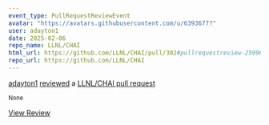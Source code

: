 ```yaml
---
event_type: PullRequestReviewEvent
avatar: "https://avatars.githubusercontent.com/u/6393677?"
user: adayton1
date: 2025-02-06
repo_name: LLNL/CHAI
html_url: https://github.com/LLNL/CHAI/pull/302#pullrequestreview-2599605635
repo_url: https://github.com/LLNL/CHAI
---
```


<a href='https://github.com/adayton1' target='_blank'>adayton1</a> <a href='https://github.com/LLNL/CHAI/pull/302#pullrequestreview-2599605635' target='_blank'>reviewed</a> a <a href='https://github.com/LLNL/CHAI/pull/302' target='_blank'>LLNL/CHAI pull request</a>

<small>None</small>

<a href='https://github.com/LLNL/CHAI/pull/302#pullrequestreview-2599605635' target='_blank'>View Review</a>